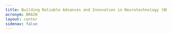 ```yaml
---
title: Building Reliable Advances and Innovation in Neurotechnology (BRAIN) Center
acronym: BRAIN
layout: center
sidenav: false
---
```

